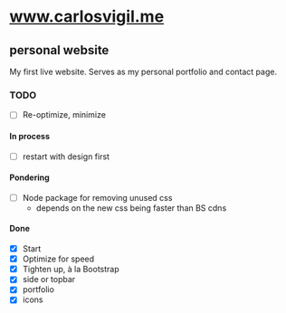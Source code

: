 # www.carlosvigil.me

## personal website

My first live website. Serves as my personal portfolio and contact page.

### TODO

-  [ ] Re-optimize, minimize

#### In process

-  [ ] restart with design first

#### Pondering

-  [ ] Node package for removing unused css
  -  depends on the new css being faster than BS cdns

#### Done

-   [x] Start
-   [x] Optimize for speed
-   [x] Tighten up, à la Bootstrap
-   [x] side or topbar
-   [x] portfolio
-   [x] icons
